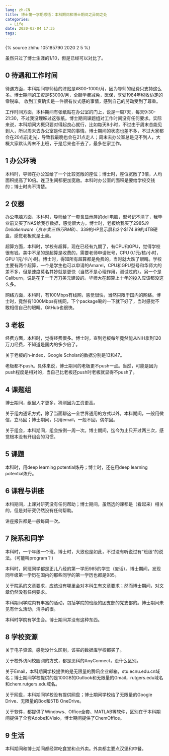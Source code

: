 ```yaml
---
lang: zh-CN
title: 博士第一学期感悟：本科期间和博士期间之异同之处
categories:
  - Life
date: 2020-02-04 17:35 
tags:
---
```

{% source zhihu 105185790 2020 2 5 %}

虽然只过了博士生涯的1/10，但是已经可以对比了。
<!--more-->

## 0 待遇和工作时间
待遇方面，本科期间导师给的津贴是¥800-1000/月，因为导师的经费只支持这么多。博士期间的工资是$3000/月，全额学费减免，医保，享受1984年税收协定的零税率。
收到工资确实是一件很有仪式感的事情，感到自己的劳动受到了尊重。

工作时间方面，本科期间有张纸贴在办公室的门上，说是一周7天，每天9:30-21:30，不过我没理睬过这张纸。博士期间课题组对工作时间没有任何要求。实际来说，本科期间大概只要对得起良心就行，比如每天8小时，不过由于周末总能见到人，所以周末去办公室是件正常的事情。博士期间的状态也差不多，不过大家都会在20点前走光，导致我最晚也会在21点走人；周末去办公室总是见不到人，大概大家默认周末不上班，于是后来也不去了，最多在家工作。

## 1 办公环境
本科时，导师在办公室给了一个比较宽敞的座位；博士时，座位宽敞了3倍，人均面积提高了10倍。连卫生间都更加宽敞。本科时办公室的面积是要给学校交钱的；博士时尚不清楚。

## 2 仪器
办公电脑方面，本科时，导师给了一套含显示屏的dell电脑，型号记不清了，我毕业前又买了NAS给我存数据，感觉很大方。博士时，老板给我买了$2985的Dell alienware（京东卖三四万RMB）、$339的HP显示屏和2个$174.99的4TB硬盘，感觉老板就是土豪。

超算方面，本科时，学校有超算，现在已经有九期了，有CPU和GPU，觉得学校很有钱。美中不足的是超算是收费的，需要老师申请账号，CPU 0.1元/核/小时，GPU 1元/卡/小时。博士时，得知所有超算都是免费的，当时就大跌了眼睛。学校主要有两个超算，一个是学生也可以申请的Amarel，CPU和GPU型号和华师大的差不多，但是速度莫名其妙就是更快（当然不是心理作用，测试过的）。另一个是Caliburn，说是花了一千万刀美元建设的。华师大在超算上十年的投入应该都没这么多。

网络方面，本科时，有100Mbps有线网，感觉很快，当然只限于国内的网络。博士时，竟然有1000Mbps有线网，下个package唰的一下就下好了，当时感觉不敢相信自己的眼睛。GitHub也很快。

## 3 老板
经费方面，本科时，觉得经费很多。博士时，查到老板每年竟然能从NIH拿到120万刀经费，不知道是国内的多少倍了。

关于老板的h-index，Google Scholar的数据分别是13和47。

老板都不push。具体来说，博士期间的老板更不push一点。当然，可能是因为push程度是相对的，当自己比老板还push时老板就显得不push了。

## 4 课题组
博士期间，组里人才更多，猜测因为工资更高。

关于组内通讯方式，除了当面聊这一全世界通用的方式以外，本科期间，一般用微信，立马回；博士期间，只用email，一般不回，偶尔回。

关于组会，本科期间，组会按例一周一次。博士期间，迄今为止只开过两三次，感觉根本没有开组会的习惯。

## 5 课题
本科时，用deep learning potential炼丹；博士时，还在用deep learning potential炼丹。

## 6 课程与讲座
本科期间，上课对研究没有任何帮助；博士期间，虽然选的课都是（看起来）相关的，但是对研究仍然没有任何帮助。

讲座报告都是一般每周一次。

## 7 院系和同学
本科时，一个年级一个班。博士时，大致也是如此，不过没有听说过有“班级”的说法。（可能叫program？）

本科时，同班同学都是正儿八经的第一学历985的学生（废话）。博士期间，发现同年级第一学历在国内的那些同学的第一学历也都是985。

关于院系的文章要求，应该没有哪里会对本科生有文章要求；然而博士期间，对文章仍然没有任何要求。

本科期间学院内有丰富的活动，包括学院的班级的团支部的党支部的。博士期间未见有什么活动，清净的很。

本科时学院有学生会。博士期间并没有这种东西。

## 8 学校资源
关于电子资源，感觉没什么区别，该买的数据库学校都买了。

关于校外访问校园网的方式，都是思科的AnyConnect，没什么区别。

关于Email，本科期间学校提供的是无限量的腾讯企业邮箱，stu.ecnu.edu.cn域名；博士期间学校提供的是100GB的Outlook和无限量的Gmail，rutgers.edu域名和chem.rutgers.edu域名。

关于网盘，本科期间学校没有提供网盘；博士期间学校给了无限量的Google Drive、无限量的Box和5TB OneDrive。

关于软件，都提供了Windows、Office全套、MATLAB等软件，区别在于本科期间提供了全套Adobe和Visio，博士期间提供了ChemOffice。

## 9 生活
本科期间和博士期间都经常吃食堂和点外卖。外卖都主要点汉堡和中餐。

